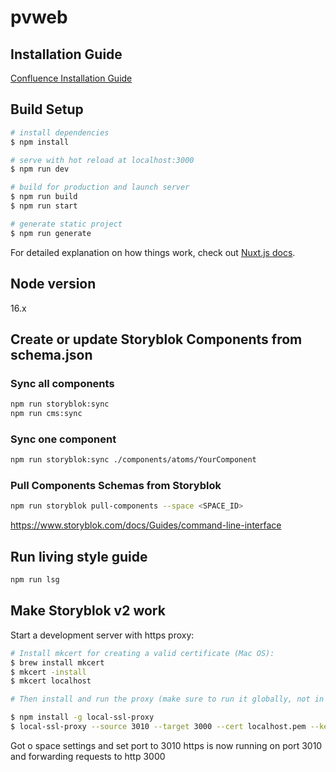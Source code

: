 # pvweb

## Installation Guide

[Confluence Installation Guide](https://confluence.diva-e.com/display/PVAC/Setup+PVWEB+-+Installation+Guide)

## Build Setup

```bash
# install dependencies
$ npm install

# serve with hot reload at localhost:3000
$ npm run dev

# build for production and launch server
$ npm run build
$ npm run start

# generate static project
$ npm run generate
```

For detailed explanation on how things work, check out [Nuxt.js docs](https://nuxtjs.org).

## Node version

16.x

## Create or update Storyblok Components from schema.json

### Sync all components

```bash
npm run storyblok:sync
npm run cms:sync
```

### Sync one component

```bash
npm run storyblok:sync ./components/atoms/YourComponent
```

### Pull Components Schemas from Storyblok

```bash
npm run storyblok pull-components --space <SPACE_ID>
```
https://www.storyblok.com/docs/Guides/command-line-interface

## Run living style guide

```bash
npm run lsg
```

## Make Storyblok v2 work

Start a development server with https proxy:

```bash
# Install mkcert for creating a valid certificate (Mac OS):
$ brew install mkcert
$ mkcert -install
$ mkcert localhost

# Then install and run the proxy (make sure to run it globally, not in the project folder)

$ npm install -g local-ssl-proxy
$ local-ssl-proxy --source 3010 --target 3000 --cert localhost.pem --key localhost-key.pem
```

Got o space settings and set port to 3010
https is now running on port 3010 and forwarding requests to http 3000
